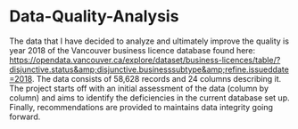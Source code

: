 # Data-Quality-Analysis
The data that I have decided to analyze and ultimately improve the quality is year 2018 of the Vancouver business licence database found here: https://opendata.vancouver.ca/explore/dataset/business-licences/table/?disjunctive.status&amp;disjunctive.businesssubtype&amp;refine.issueddate=2018.  The data consists of 58,628 records and 24 columns describing it. The project starts off with an initial assessment of the data (column by column) and aims to identify the deficiencies in the current database set up. Finally, recommendations are provided to maintains data integrity going forward. 
